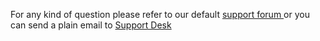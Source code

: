 For any kind of question please refer to our default 
[support forum ](https://gitlab.com/my-privacy-dns/matrix/matrix/issues/new) 
or you can send a plain email to [Support Desk](incoming+my-privacy-dns-support-12528762-issue-@incoming.gitlab.com)

